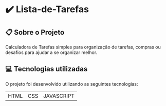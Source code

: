 <h1> ✔️ Lista-de-Tarefas </h1>

## 📋 Sobre o Projeto

Calculadora de Tarefas simples para organização de tarefas, compras ou desafios
para ajudar a se organizar melhor.

##  💻 Tecnologias utilizadas

O projeto foi desenvolvido utilizando as seguintes tecnologias:

<table>

<tr>

<td>HTML</td>
<td>CSS</td>
<td>JAVASCRIPT</td>

</tr>

</table>

